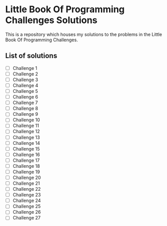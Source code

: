 # Little Book Of Programming Challenges Solutions
 
This is a repository which houses my solutions to the problems in the Little Book Of Programming Challenges.

## List of solutions 
- [ ] Challenge 1 
- [ ] Challenge 2 
- [ ] Challenge 3 
- [ ] Challenge 4 
- [ ] Challenge 5 
- [ ] Challenge 6 
- [ ] Challenge 7 
- [ ] Challenge 8 
- [ ] Challenge 9 
- [ ] Challenge 10 
- [ ] Challenge 11 
- [ ] Challenge 12 
- [ ] Challenge 13 
- [ ] Challenge 14 
- [ ] Challenge 15 
- [ ] Challenge 16 
- [ ] Challenge 17 
- [ ] Challenge 18 
- [ ] Challenge 19 
- [ ] Challenge 20 
- [ ] Challenge 21 
- [ ] Challenge 22 
- [ ] Challenge 23 
- [ ] Challenge 24 
- [ ] Challenge 25 
- [ ] Challenge 26 
- [ ] Challenge 27 
